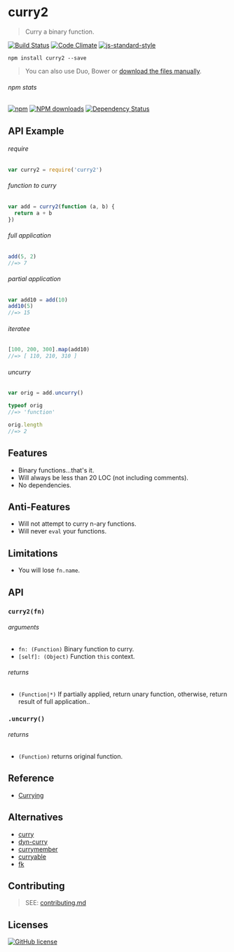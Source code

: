 # curry2
> Curry a binary function.

[![Build Status](http://img.shields.io/travis/wilmoore/curry2.js.svg)](https://travis-ci.org/wilmoore/curry2.js) [![Code Climate](https://codeclimate.com/github/wilmoore/curry2.js/badges/gpa.svg)](https://codeclimate.com/github/wilmoore/curry2.js) [![js-standard-style](https://img.shields.io/badge/code%20style-standard-brightgreen.svg?style=flat)](https://github.com/feross/standard)

```shell
npm install curry2 --save
```

>  You can also use Duo, Bower or [download the files manually](https://github.com/wilmoore/curry2.js/releases).

###### npm stats

[![npm](https://img.shields.io/npm/v/curry2.svg)](https://www.npmjs.org/package/curry2) [![NPM downloads](http://img.shields.io/npm/dm/curry2.svg)](https://www.npmjs.org/package/curry2) [![Dependency Status](https://gemnasium.com/wilmoore/curry2.js.svg)](https://gemnasium.com/wilmoore/curry2.js)

## API Example

###### require

```js
var curry2 = require('curry2')
```

###### function to curry

```js
var add = curry2(function (a, b) {
  return a + b
})
```

###### full application

```js
add(5, 2)
//=> 7
```

###### partial application

```js
var add10 = add(10)
add10(5)
//=> 15
```

###### iteratee

```js
[100, 200, 300].map(add10)
//=> [ 110, 210, 310 ]
```

###### uncurry

```js
var orig = add.uncurry()

typeof orig
//=> 'function'

orig.length
//=> 2
```

## Features

 - Binary functions...that's it.
 - Will always be less than 20 LOC (not including comments).
 - No dependencies.

## Anti-Features

 - Will not attempt to curry n-ary functions.
 - Will never `eval` your functions.

## Limitations

 - You will lose `fn.name`.

## API

### `curry2(fn)`

###### arguments

 - `fn: (Function)` Binary function to curry.
 - `[self]: (Object)` Function `this` context.

###### returns

 - `(Function|*)` If partially applied, return unary function, otherwise, return result of full application..

### `.uncurry()`

###### returns

 - `(Function)` returns original function.

## Reference

 - [Currying](https://en.wikipedia.org/wiki/Currying)

## Alternatives

 - [curry](https://www.npmjs.com/package/curry)
 - [dyn-curry](https://www.npmjs.com/package/dyn-curry)
 - [currymember](https://www.npmjs.com/package/currymember)
 - [curryable](https://www.npmjs.com/package/curryable)
 - [fk](https://www.npmjs.com/package/fk)

## Contributing

> SEE: [contributing.md](contributing.md)

## Licenses

[![GitHub license](https://img.shields.io/github/license/wilmoore/curry2.js.svg)](https://github.com/wilmoore/curry2.js/blob/master/license)
